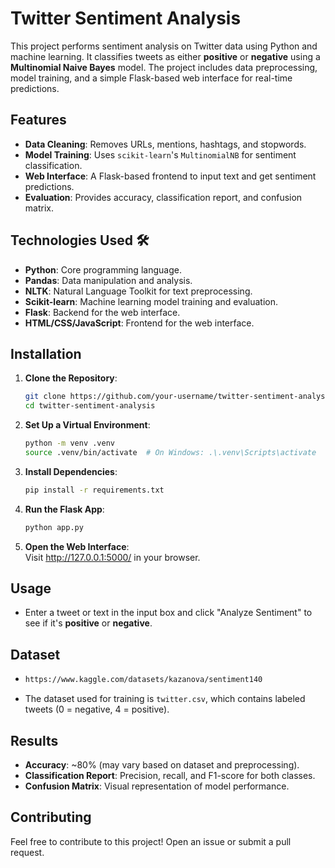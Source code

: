 # Twitter Sentiment Analysis 

This project performs sentiment analysis on Twitter data using Python and machine learning. It classifies tweets as either **positive** or **negative** using a **Multinomial Naive Bayes** model. The project includes data preprocessing, model training, and a simple Flask-based web interface for real-time predictions.

## Features 
- **Data Cleaning**: Removes URLs, mentions, hashtags, and stopwords.
- **Model Training**: Uses `scikit-learn`'s `MultinomialNB` for sentiment classification.
- **Web Interface**: A Flask-based frontend to input text and get sentiment predictions.
- **Evaluation**: Provides accuracy, classification report, and confusion matrix.

## Technologies Used 🛠️
- **Python**: Core programming language.
- **Pandas**: Data manipulation and analysis.
- **NLTK**: Natural Language Toolkit for text preprocessing.
- **Scikit-learn**: Machine learning model training and evaluation.
- **Flask**: Backend for the web interface.
- **HTML/CSS/JavaScript**: Frontend for the web interface.


## Installation 

1. **Clone the Repository**:
   ```bash
   git clone https://github.com/your-username/twitter-sentiment-analysis.git
   cd twitter-sentiment-analysis

2. **Set Up a Virtual Environment**:
   ```bash
   python -m venv .venv
   source .venv/bin/activate  # On Windows: .\.venv\Scripts\activate

4. **Install Dependencies**:
   ```bash
   pip install -r requirements.txt
   
6. **Run the Flask App**:
   ```bash
   python app.py

8. **Open the Web Interface**:  
   Visit http://127.0.0.1:5000/ in your browser.
  
   
## Usage 
- Enter a tweet or text in the input box and click "Analyze Sentiment" to see if it's **positive** or **negative**.

## Dataset 
-  ```bash
   https://www.kaggle.com/datasets/kazanova/sentiment140
   
- The dataset used for training is `twitter.csv`, which contains labeled tweets (0 = negative, 4 = positive).

## Results 
- **Accuracy**: ~80% (may vary based on dataset and preprocessing).
- **Classification Report**: Precision, recall, and F1-score for both classes.
- **Confusion Matrix**: Visual representation of model performance.

## Contributing 
Feel free to contribute to this project! Open an issue or submit a pull request.
